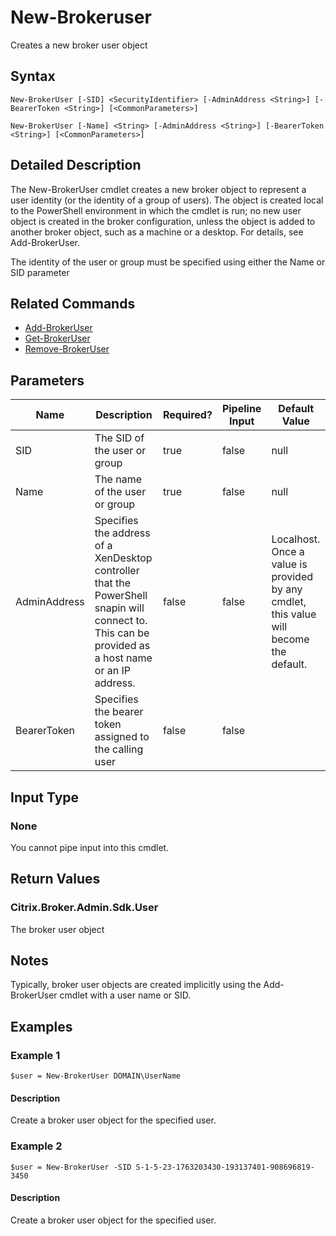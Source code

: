﻿
# New-Brokeruser
Creates a new broker user object
## Syntax
```
New-BrokerUser [-SID] <SecurityIdentifier> [-AdminAddress <String>] [-BearerToken <String>] [<CommonParameters>]

New-BrokerUser [-Name] <String> [-AdminAddress <String>] [-BearerToken <String>] [<CommonParameters>]
```
## Detailed Description
The New-BrokerUser cmdlet creates a new broker object to represent a user identity (or the identity of a group of users). The object is created local to the PowerShell environment in which the cmdlet is run; no new user object is created in the broker configuration, unless the object is added to another broker object, such as a machine or a desktop. For details, see Add-BrokerUser.

The identity of the user or group must be specified using either the Name or SID parameter


## Related Commands

* [Add-BrokerUser](../Add-BrokerUser/)
* [Get-BrokerUser](../Get-BrokerUser/)
* [Remove-BrokerUser](../Remove-BrokerUser/)
## Parameters
| Name   | Description | Required? | Pipeline Input | Default Value |
| --- | --- | --- | --- | --- |
| SID | The SID of the user or group | true | false | null |
| Name | The name of the user or group | true | false | null |
| AdminAddress | Specifies the address of a XenDesktop controller that the PowerShell snapin will connect to. This can be provided as a host name or an IP address. | false | false | Localhost. Once a value is provided by any cmdlet, this value will become the default. |
| BearerToken | Specifies the bearer token assigned to the calling user | false | false |  |

## Input Type

### None
You cannot pipe input into this cmdlet.
## Return Values

### Citrix.Broker.Admin.Sdk.User
The broker user object
## Notes
Typically, broker user objects are created implicitly using the Add-BrokerUser cmdlet with a user name or SID.
## Examples

### Example 1
```
$user = New-BrokerUser DOMAIN\UserName
```
#### Description
Create a broker user object for the specified user.
### Example 2
```
$user = New-BrokerUser -SID S-1-5-23-1763203430-193137401-908696819-3450
```
#### Description
Create a broker user object for the specified user.
